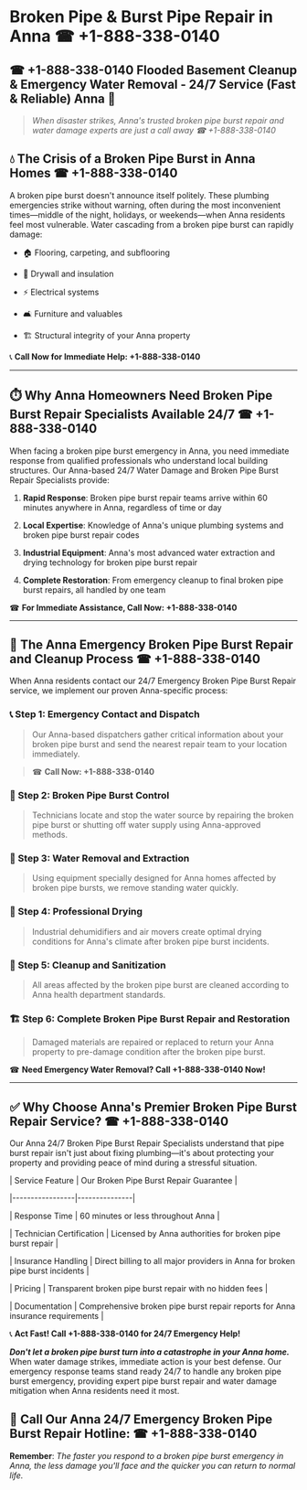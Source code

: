 # Broken Pipe & Burst Pipe Repair in Anna ☎ +1-888-338-0140  
## ☎ +1-888-338-0140 Flooded Basement Cleanup & Emergency Water Removal - 24/7 Service (Fast & Reliable) Anna 🚨  

> *When disaster strikes, Anna's trusted broken pipe burst repair and water damage experts are just a call away ☎ +1-888-338-0140*  

## 💧 The Crisis of a Broken Pipe Burst in Anna Homes ☎ +1-888-338-0140  

A broken pipe burst doesn't announce itself politely. These plumbing emergencies strike without warning, often during the most inconvenient times—middle of the night, holidays, or weekends—when Anna residents feel most vulnerable. Water cascading from a broken pipe burst can rapidly damage:  

* 🏠 Flooring, carpeting, and subflooring  
* 🧱 Drywall and insulation  
* ⚡ Electrical systems  
* 🛋️ Furniture and valuables  
* 🏗️ Structural integrity of your Anna property  

📞 **Call Now for Immediate Help: +1-888-338-0140**  

---  

## ⏱️ Why Anna Homeowners Need Broken Pipe Burst Repair Specialists Available 24/7 ☎ +1-888-338-0140  

When facing a broken pipe burst emergency in Anna, you need immediate response from qualified professionals who understand local building structures. Our Anna-based 24/7 Water Damage and Broken Pipe Burst Repair Specialists provide:  

1. **Rapid Response**: Broken pipe burst repair teams arrive within 60 minutes anywhere in Anna, regardless of time or day  
2. **Local Expertise**: Knowledge of Anna's unique plumbing systems and broken pipe burst repair codes  
3. **Industrial Equipment**: Anna's most advanced water extraction and drying technology for broken pipe burst repair  
4. **Complete Restoration**: From emergency cleanup to final broken pipe burst repairs, all handled by one team  

☎ **For Immediate Assistance, Call Now: +1-888-338-0140**  

---  

## 🔧 The Anna Emergency Broken Pipe Burst Repair and Cleanup Process ☎ +1-888-338-0140  

When Anna residents contact our 24/7 Emergency Broken Pipe Burst Repair service, we implement our proven Anna-specific process:  

### 📞 Step 1: Emergency Contact and Dispatch  
> Our Anna-based dispatchers gather critical information about your broken pipe burst and send the nearest repair team to your location immediately.  
> ☎ **Call Now: +1-888-338-0140**  

### 🚿 Step 2: Broken Pipe Burst Control  
> Technicians locate and stop the water source by repairing the broken pipe burst or shutting off water supply using Anna-approved methods.  

### 🌊 Step 3: Water Removal and Extraction  
> Using equipment specially designed for Anna homes affected by broken pipe bursts, we remove standing water quickly.  

### 💨 Step 4: Professional Drying  
> Industrial dehumidifiers and air movers create optimal drying conditions for Anna's climate after broken pipe burst incidents.  

### 🧼 Step 5: Cleanup and Sanitization  
> All areas affected by the broken pipe burst are cleaned according to Anna health department standards.  

### 🏗️ Step 6: Complete Broken Pipe Burst Repair and Restoration  
> Damaged materials are repaired or replaced to return your Anna property to pre-damage condition after the broken pipe burst.  

☎ **Need Emergency Water Removal? Call +1-888-338-0140 Now!**  

---  

## ✅ Why Choose Anna's Premier Broken Pipe Burst Repair Service? ☎ +1-888-338-0140  

Our Anna 24/7 Broken Pipe Burst Repair Specialists understand that pipe burst repair isn't just about fixing plumbing—it's about protecting your property and providing peace of mind during a stressful situation.  

| Service Feature | Our Broken Pipe Burst Repair Guarantee |  
|-----------------|---------------|  
| Response Time | 60 minutes or less throughout Anna |  
| Technician Certification | Licensed by Anna authorities for broken pipe burst repair |  
| Insurance Handling | Direct billing to all major providers in Anna for broken pipe burst incidents |  
| Pricing | Transparent broken pipe burst repair with no hidden fees |  
| Documentation | Comprehensive broken pipe burst repair reports for Anna insurance requirements |  

📞 **Act Fast! Call +1-888-338-0140 for 24/7 Emergency Help!**  

***Don't let a broken pipe burst turn into a catastrophe in your Anna home.*** When water damage strikes, immediate action is your best defense. Our emergency response teams stand ready 24/7 to handle any broken pipe burst emergency, providing expert pipe burst repair and water damage mitigation when Anna residents need it most.  

## 📱 Call Our Anna 24/7 Emergency Broken Pipe Burst Repair Hotline: ☎ +1-888-338-0140  

**Remember**: *The faster you respond to a broken pipe burst emergency in Anna, the less damage you'll face and the quicker you can return to normal life.*